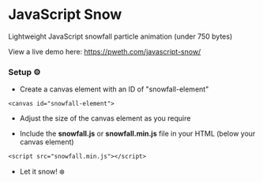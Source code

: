 # JavaScript Snow
Lightweight JavaScript snowfall particle animation (under 750 bytes)

View a live demo here: https://pweth.com/javascript-snow/

### Setup ⚙️

- Create a canvas element with an ID of "snowfall-element"
```
<canvas id="snowfall-element">
```
- Adjust the size of the canvas element as you require

- Include the **snowfall.js** or **snowfall.min.js** file in your HTML (below your canvas element)
```
<script src="snowfall.min.js"></script>
```
- Let it snow! ❄️

